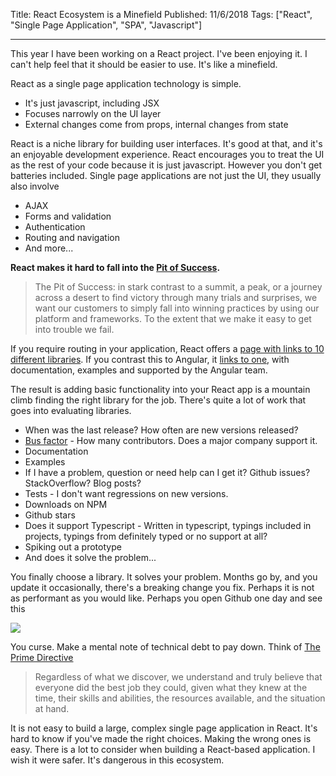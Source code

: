 Title: React Ecosystem is a Minefield
Published: 11/6/2018
Tags: ["React", "Single Page Application", "SPA", "Javascript"]

---

This year I have been working on a React project. I've been enjoying it. I can't help feel that it should be easier to use. It's like a minefield. 

React as a single page application technology is simple. 

- It's just javascript, including JSX
- Focuses narrowly on the UI layer
- External changes come from props, internal changes from state

React is a niche library for building user interfaces. It's good at that, and it's an enjoyable development experience. React encourages you to treat the UI as the rest of your code because it is just javascript. However you don't get batteries included. Single page applications are not just the UI, they usually also involve

- AJAX
- Forms and validation
- Authentication
- Routing and navigation
- And more...

**React makes it hard to fall into the [Pit of Success](https://blog.codinghorror.com/falling-into-the-pit-of-success/).** 

> The Pit of Success: in stark contrast to a summit, a peak, or a journey across a desert to find victory through many trials and surprises, we want our customers to simply fall into winning practices by using our platform and frameworks. To the extent that we make it easy to get into trouble we fail.

If you require routing in your application, React offers a [page with links to 10 different libraries](https://reactjs.org/community/routing.html). If you contrast this to Angular, it [links to one](https://angular.io/guide/router), with documentation, examples and supported by the Angular team. 

The result is adding basic functionality into your React app is a mountain climb finding the right library for the job. There's quite a lot of work that goes into evaluating libraries. 

-  When was the last release? How often are new versions released?
-  [Bus factor](https://en.wikipedia.org/wiki/Bus_factor) - How many contributors. Does a major company support it.
-  Documentation
-  Examples
-  If I have a problem, question or need help can I get it? Github issues? StackOverflow? Blog posts?
-  Tests - I don't want regressions on new versions.
-  Downloads on NPM
-  Github stars
-  Does it support Typescript - Written in typescript, typings included in projects, typings from definitely typed or no support at all?  
-  Spiking out a prototype
-  And does it solve the problem...

You finally choose a library. It solves your problem. Months go by, and you update it occasionally, there's a breaking change you fix. Perhaps it is not as performant as you would like. Perhaps you open Github one day and see this

![](image/React-Ecosystem-is-a-Minefield/deprecated.png)

You curse. Make a mental note of technical debt to pay down. Think of [The Prime Directive](http://retrospectivewiki.org/index.php?title=The_Prime_Directive)

> Regardless of what we discover, we understand and truly believe that everyone did the best job they could, given what they knew at the time, their skills and abilities, the resources available, and the situation at hand.

It is not easy to build a large, complex single page application in React. It's hard to know if you've made the right choices. Making the wrong ones is easy. There is a lot to consider when building a React-based application. I wish it were safer. It's dangerous in this ecosystem. 
